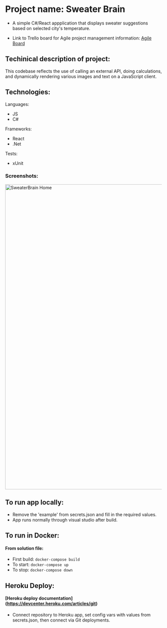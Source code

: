 # Project name: Sweater Brain
- A simple C#/React appplication that displays sweater suggestions based on selected city's temperature.

- Link to Trello board for Agile project management information:
[Agile Board](https://trello.com/b/s4tz37nX/sweater-brain)

## Techinical description of project:
This codebase reflects the use of calling an external API, doing calculations, and dynamically rendering various images and text on a JavaScript client.

## Technologies:

Languages:
- JS
- C#

Frameworks:
- React
- .Net

Tests:
- xUnit


### Screenshots:

<img width="977" alt="SweaterBrain Home" src="https://user-images.githubusercontent.com/5303892/160012509-ea7f99f9-d783-467b-8171-cbe1e318f998.png">

## To run app locally:
- Remove the 'example' from secrets.json and fill in the required values.
- App runs normally through visual studio after build.

## To run in Docker:
#### From solution file:

- First build:
```docker-compose build```
- To start:
```docker-compose up```
- To stop:
```docker-compose down```

## Heroku Deploy:
#### [Heroku deploy documentation] (https://devcenter.heroku.com/articles/git)
- Connect repository to Heroku app, set config vars with values from secrets.json, then connect via Git deployments.

